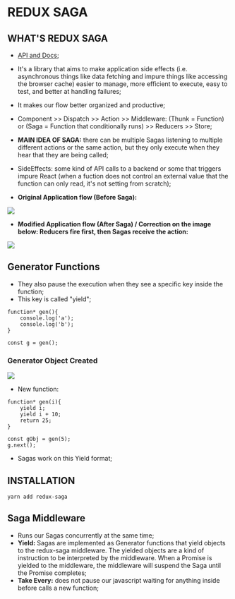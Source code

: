 # REDUX SAGA

## WHAT'S REDUX SAGA
- [API and Docs](https://redux-saga.js.org/);

- It's a library that aims to make application side effects (i.e. asynchronous things like data fetching and impure things like accessing the browser cache) easier to manage, more efficient to execute, easy to test, and better at handling failures;

- It makes our flow better organized and productive;

- Component >> Dispatch >> Action >> Middleware: (Thunk = Function) or (Saga = Function that conditionally runs) >> Reducers >> Store; 

- <b>MAIN IDEA OF SAGA:</b> there can be multiple Sagas listening to multiple different actions or the same action, but they only execute when they hear that they are being called;

- SideEffects: some kind of API calls to a backend or some that triggers impure React (when a fuction does not control an external value that the function can only read, it's not setting from scratch);

- <b>Original Application flow (Before Saga):</b>
<img src="https://raw.githubusercontent.com/jvlessa/React--Zero-To-Mastery/master/readmes/media/beforeSagaFlow.jpg">

- <b>Modified Application flow (After Saga) / Correction on the image below: Reducers fire first, then Sagas receive the action:</b>
<img src="https://raw.githubusercontent.com/jvlessa/React--Zero-To-Mastery/master/readmes/media/afterSagaFlow.jpg">

## Generator Functions
- They also pause the execution when they see a specific key inside the function;
- This key is called "yield";

```
function* gen(){
    console.log('a');
    console.log('b');
}

const g = gen();
```

### Generator Object Created
<img src="https://raw.githubusercontent.com/jvlessa/React--Zero-To-Mastery/master/readmes/media/sagaGeneratorFunc.jpg">

- New function:

```
function* gen(i){
    yield i;
    yield i + 10;
    return 25;
}

const gObj = gen(5);
g.next();
```

- Sagas work on this Yield format;

## INSTALLATION
``yarn add redux-saga``

## Saga Middleware
- Runs our Sagas concurrently at the same time;
- <b>Yield:</b> Sagas are implemented as Generator functions that yield objects to the redux-saga middleware. The yielded objects are a kind of instruction to be interpreted by the middleware. When a Promise is yielded to the middleware, the middleware will suspend the Saga until the Promise completes;
- <b>Take Every:</b> does not pause our javascript waiting for anything inside before calls a new function;